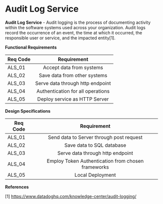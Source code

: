 # Audit Log Service

**Audit Log Service** - Audit logging is the process of documenting activity within the software systems used across your organization. Audit logs record the occurrence of an event, the time at which it occurred, the responsible user or service, and the impacted entity[1].


**Functional Requirements**

| Req Code      | Requirement                        | 
| ------------- |:----------------------------------:|
| ALS_01        | Accept data from systems           | 
| ALS_02        | Save data from other systems       |
| ALS_03        | Serve data through http endpoint   |
| ALS_04        | Authentication for all operations  | 
| ALS_05        | Deploy service as HTTP Server      |


**Design Specifications**


| Req Code      | Requirement                                          | 
| ------------- |:----------------------------------------------------:|
| ALS_01        | Send data to Server through post request             | 
| ALS_02        | Save data to SQL database                            |
| ALS_03        | Serve data through http endpoint                     |
| ALS_04        | Employ Token Authentication from chosen frameworks   | 
| ALS_05        | Local Deployment                                     |





**References**

[1] https://www.datadoghq.com/knowledge-center/audit-logging/

